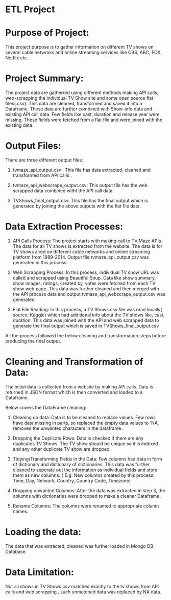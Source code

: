 # ETL Project

# Purpose of Project:
This project purpose is to gather information on different TV shows on several cable netwroks and online streaming services like CBS, ABC, FOX, Netflix etc. 

# Project Summary: 
The project data are gatherred using different methods making API calls, web-scrapping the individual TV Show site and some open source flat files(.csv).
This data are cleaned, transformed and saved it into a Dataframe. These data are further combined with Show-info data and  existing API call data.
Few fields like cast, duration and  release year were missing. These fields were fetched from a flat file and were joined with the existing data. 

# Output Files:
There are three different output files:
1.  tvmaze_api_output.csv : This file has data extracted, cleaned and transformed from API calls .

2. tvmaze_api_webscrape_output.csv:  This output file has the web scrapped data combined witht the API call data. 

3. TVShows_final_output.csv: This file has the final output which is generated by joining the above outputs with the flat file data.

# Data Extraction Processes:

1. API Calls Process:
   The project starts with making call to TV Maze APIs. The data for all TV shows is extracted from the website. The data is for TV shows aired on different cable networks and online streaming platform from 1989-2014.
   Output file tvmaze_api_output.csv was generated in this process.

2. Web Scrapping Process: 
   In this process, individual TV show URL was called and scrapped using Beautiful Soup. Data like show summary, show images, ratings, created by, votes were fetched from each TV show web page. 
   This data was further cleaned and then merged with the APi process data and output tvmaze_api_webscrape_output.csv was generated.

3. Flat File Reading:
   In this process, a TV Shows.csv file was read locally( source: Kaggle) which had additional info about the TV shows like, cast, duration. This data was joined with the API and web scrapped data to generate the final output  which is saved in TVShows_final_output.csv

All the process followed the below cleaning and transformation steps before producing the final output.

# Cleaning  and Transformation of Data:

The initial data is collected  from a website by making APi calls. Data is returned in JSON format which is then converted and loaded to a Dataframe.

Below covers the DataFrame cleaning:

1. Cleaning up data: Data is to be cleaned to replace values. Few rows have data missing in parts, so replaced the empty data values to 'NA', removed  the unwanted characters in the dataframe .

2. Dropping the Duplicate Rows: Data is checked if there are any duplicates TV Shows. The TV show should be unique so it is indexed and any other duplicate TV show are dropped. 

3. Tidying/Transforming  Fields in the Data: Few columns had data in form of dictionary and dictionary of dictionaries. This data was further cleaned to seperate out the information 
   as individual fields  and store them as new columns. { E.g: New columns created by this process: Time, Day, Network, Country, Country Code, Timezone}

4. Dropping unwanted Columns: After the data was extracted in step 3, the columns with dictionaries were dropped to make a cleaner Dataframe. 

5. Rename Columns: The columns were renamed to appropriate column names.



# Loading the data:
 The data that was extracted, cleaned was further loaded in Mongo DB Database.

# Data  Limitation: 
Not all shows in TV Shows.csv  matched exactly to the tv shows from APi calls and web scrapping , such unmatched data was replaced by NA data.
  
